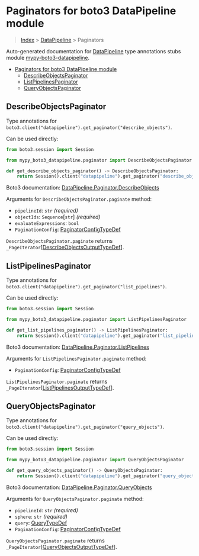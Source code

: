 <a id="paginators-for-boto3-datapipeline-module"></a>

# Paginators for boto3 DataPipeline module

> [Index](../README.md) > [DataPipeline](./README.md) > Paginators

Auto-generated documentation for
[DataPipeline](https://boto3.amazonaws.com/v1/documentation/api/latest/reference/services/datapipeline.html#DataPipeline)
type annotations stubs module
[mypy-boto3-datapipeline](https://pypi.org/project/mypy-boto3-datapipeline/).

- [Paginators for boto3 DataPipeline module](#paginators-for-boto3-datapipeline-module)
  - [DescribeObjectsPaginator](#describeobjectspaginator)
  - [ListPipelinesPaginator](#listpipelinespaginator)
  - [QueryObjectsPaginator](#queryobjectspaginator)

<a id="describeobjectspaginator"></a>

## DescribeObjectsPaginator

Type annotations for
`boto3.client("datapipeline").get_paginator("describe_objects")`.

Can be used directly:

```python
from boto3.session import Session

from mypy_boto3_datapipeline.paginator import DescribeObjectsPaginator

def get_describe_objects_paginator() -> DescribeObjectsPaginator:
    return Session().client("datapipeline").get_paginator("describe_objects")
```

Boto3 documentation:
[DataPipeline.Paginator.DescribeObjects](https://boto3.amazonaws.com/v1/documentation/api/latest/reference/services/datapipeline.html#DataPipeline.Paginator.DescribeObjects)

Arguments for `DescribeObjectsPaginator.paginate` method:

- `pipelineId`: `str` *(required)*
- `objectIds`: `Sequence`\[`str`\] *(required)*
- `evaluateExpressions`: `bool`
- `PaginationConfig`:
  [PaginatorConfigTypeDef](./type_defs.md#paginatorconfigtypedef)

`DescribeObjectsPaginator.paginate` returns
`_PageIterator`\[[DescribeObjectsOutputTypeDef](./type_defs.md#describeobjectsoutputtypedef)\].

<a id="listpipelinespaginator"></a>

## ListPipelinesPaginator

Type annotations for
`boto3.client("datapipeline").get_paginator("list_pipelines")`.

Can be used directly:

```python
from boto3.session import Session

from mypy_boto3_datapipeline.paginator import ListPipelinesPaginator

def get_list_pipelines_paginator() -> ListPipelinesPaginator:
    return Session().client("datapipeline").get_paginator("list_pipelines")
```

Boto3 documentation:
[DataPipeline.Paginator.ListPipelines](https://boto3.amazonaws.com/v1/documentation/api/latest/reference/services/datapipeline.html#DataPipeline.Paginator.ListPipelines)

Arguments for `ListPipelinesPaginator.paginate` method:

- `PaginationConfig`:
  [PaginatorConfigTypeDef](./type_defs.md#paginatorconfigtypedef)

`ListPipelinesPaginator.paginate` returns
`_PageIterator`\[[ListPipelinesOutputTypeDef](./type_defs.md#listpipelinesoutputtypedef)\].

<a id="queryobjectspaginator"></a>

## QueryObjectsPaginator

Type annotations for
`boto3.client("datapipeline").get_paginator("query_objects")`.

Can be used directly:

```python
from boto3.session import Session

from mypy_boto3_datapipeline.paginator import QueryObjectsPaginator

def get_query_objects_paginator() -> QueryObjectsPaginator:
    return Session().client("datapipeline").get_paginator("query_objects")
```

Boto3 documentation:
[DataPipeline.Paginator.QueryObjects](https://boto3.amazonaws.com/v1/documentation/api/latest/reference/services/datapipeline.html#DataPipeline.Paginator.QueryObjects)

Arguments for `QueryObjectsPaginator.paginate` method:

- `pipelineId`: `str` *(required)*
- `sphere`: `str` *(required)*
- `query`: [QueryTypeDef](./type_defs.md#querytypedef)
- `PaginationConfig`:
  [PaginatorConfigTypeDef](./type_defs.md#paginatorconfigtypedef)

`QueryObjectsPaginator.paginate` returns
`_PageIterator`\[[QueryObjectsOutputTypeDef](./type_defs.md#queryobjectsoutputtypedef)\].
